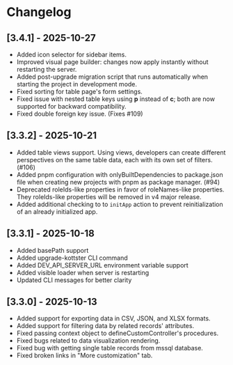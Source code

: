 # Changelog

## [3.4.1] - 2025-10-27

- Added icon selector for sidebar items.
- Improved visual page builder: changes now apply instantly without restarting the server.
- Added post-upgrade migration script that runs automatically when starting the project in development mode.
- Fixed sorting for table page's form settings.
- Fixed issue with nested table keys using __p__ instead of __c__; both are now supported for backward compatibility.
- Fixed double foreign key issue. (Fixes #109)

## [3.3.2] - 2025-10-21

- Added table views support. Using views, developers can create different perspectives on the same table data, each with its own set of filters. (#106)
- Added pnpm configuration with onlyBuiltDependencies to package.json file when creating new projects with pnpm as package manager. (#94)
- Deprecated roleIds-like properties in favor of roleNames-like properties. They roleIds-like properties will be removed in v4 major release.
- Added additional checking to to `initApp` action to prevent reinitialization of an already initialized app.

## [3.3.1] - 2025-10-18

- Added basePath support
- Added upgrade-kottster CLI command
- Added DEV_API_SERVER_URL environment variable support
- Added visible loader when server is restarting
- Updated CLI messages for better clarity

## [3.3.0] - 2025-10-13

- Added support for exporting data in CSV, JSON, and XLSX formats.
- Added support for filtering data by related records' attributes.
- Fixed passing context object to defineCustomController's procedures.
- Fixed bugs related to data visualization rendering.
- Fixed bug with getting single table records from mssql database.
- Fixed broken links in "More customization" tab.